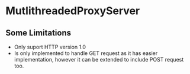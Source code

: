# MutlithreadedProxyServer
## Some Limitations
- Only suport HTTP version 1.0
- Is only implemented to handle GET request as it has easier implementation, however it can be extended to include POST request too.